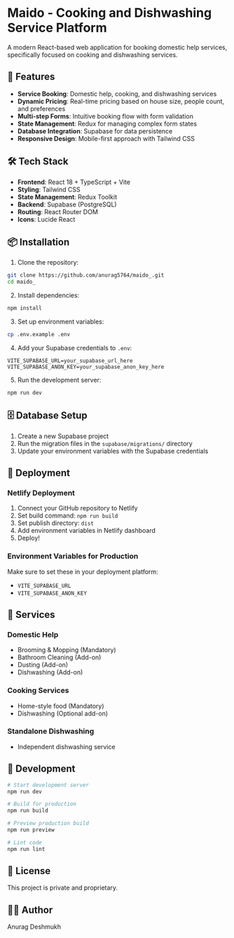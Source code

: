 # Maido - Cooking and Dishwashing Service Platform

A modern React-based web application for booking domestic help services, specifically focused on cooking and dishwashing services.

## 🚀 Features

- **Service Booking**: Domestic help, cooking, and dishwashing services
- **Dynamic Pricing**: Real-time pricing based on house size, people count, and preferences
- **Multi-step Forms**: Intuitive booking flow with form validation
- **State Management**: Redux for managing complex form states
- **Database Integration**: Supabase for data persistence
- **Responsive Design**: Mobile-first approach with Tailwind CSS

## 🛠️ Tech Stack

- **Frontend**: React 18 + TypeScript + Vite
- **Styling**: Tailwind CSS
- **State Management**: Redux Toolkit
- **Backend**: Supabase (PostgreSQL)
- **Routing**: React Router DOM
- **Icons**: Lucide React

## 📦 Installation

1. Clone the repository:
```bash
git clone https://github.com/anurag5764/maido_.git
cd maido_
```

2. Install dependencies:
```bash
npm install
```

3. Set up environment variables:
```bash
cp .env.example .env
```

4. Add your Supabase credentials to `.env`:
```
VITE_SUPABASE_URL=your_supabase_url_here
VITE_SUPABASE_ANON_KEY=your_supabase_anon_key_here
```

5. Run the development server:
```bash
npm run dev
```

## 🗄️ Database Setup

1. Create a new Supabase project
2. Run the migration files in the `supabase/migrations/` directory
3. Update your environment variables with the Supabase credentials

## 🚀 Deployment

### Netlify Deployment

1. Connect your GitHub repository to Netlify
2. Set build command: `npm run build`
3. Set publish directory: `dist`
4. Add environment variables in Netlify dashboard
5. Deploy!

### Environment Variables for Production

Make sure to set these in your deployment platform:
- `VITE_SUPABASE_URL`
- `VITE_SUPABASE_ANON_KEY`

## 📱 Services

### Domestic Help
- Brooming & Mopping (Mandatory)
- Bathroom Cleaning (Add-on)
- Dusting (Add-on)
- Dishwashing (Add-on)

### Cooking Services
- Home-style food (Mandatory)
- Dishwashing (Optional add-on)

### Standalone Dishwashing
- Independent dishwashing service

## 🔧 Development

```bash
# Start development server
npm run dev

# Build for production
npm run build

# Preview production build
npm run preview

# Lint code
npm run lint
```

## 📄 License

This project is private and proprietary.

## 👨‍💻 Author

Anurag Deshmukh
